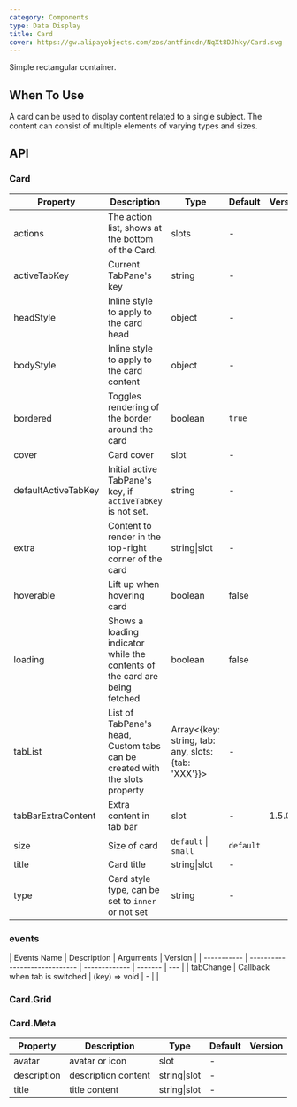 ```yaml
---
category: Components
type: Data Display
title: Card
cover: https://gw.alipayobjects.com/zos/antfincdn/NqXt8DJhky/Card.svg
---
```


Simple rectangular container.

## When To Use

A card can be used to display content related to a single subject. The content can consist of multiple elements of varying types and sizes.

## API

### Card

| Property | Description | Type | Default | Version |
| --- | --- | --- | --- | --- |
| actions | The action list, shows at the bottom of the Card. | slots | - |  |
| activeTabKey | Current TabPane's key | string | - |  |
| headStyle | Inline style to apply to the card head | object | - |  |
| bodyStyle | Inline style to apply to the card content | object | - |  |
| bordered | Toggles rendering of the border around the card | boolean | `true` |  |
| cover | Card cover | slot | - |  |
| defaultActiveTabKey | Initial active TabPane's key, if `activeTabKey` is not set. | string | - |  |
| extra | Content to render in the top-right corner of the card | string\|slot | - |  |
| hoverable | Lift up when hovering card | boolean | false |  |
| loading | Shows a loading indicator while the contents of the card are being fetched | boolean | false |  |
| tabList | List of TabPane's head, Custom tabs can be created with the slots property | Array&lt;{key: string, tab: any, slots: {tab: 'XXX'}}&gt; | - |  |
| tabBarExtraContent | Extra content in tab bar | slot | - | 1.5.0 |
| size | Size of card | `default` \| `small` | `default` |  |
| title | Card title | string\|slot | - |  |
| type | Card style type, can be set to `inner` or not set | string | - |  |

### events

| Events Name | Description                   | Arguments     | Version |
| ----------- | ----------------------------- | ------------- | ------- | --- |
| tabChange   | Callback when tab is switched | (key) => void | -       |     |

### Card.Grid

### Card.Meta

| Property    | Description         | Type         | Default | Version |
| ----------- | ------------------- | ------------ | ------- | ------- |
| avatar      | avatar or icon      | slot         | -       |         |
| description | description content | string\|slot | -       |         |
| title       | title content       | string\|slot | -       |         |
